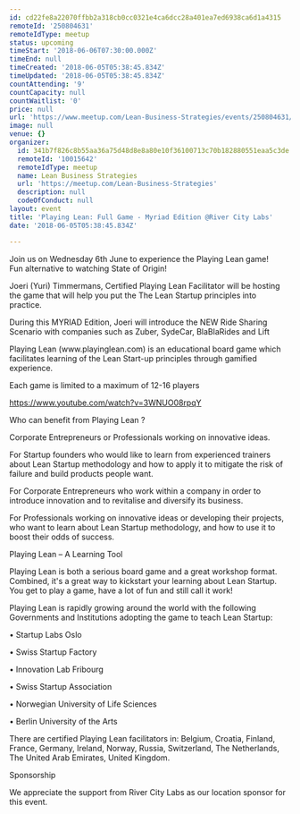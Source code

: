 ```yaml
---
id: cd22fe8a22070ffbb2a318cb0cc0321e4ca6dcc28a401ea7ed6938ca6d1a4315
remoteId: '250804631'
remoteIdType: meetup
status: upcoming
timeStart: '2018-06-06T07:30:00.000Z'
timeEnd: null
timeCreated: '2018-06-05T05:38:45.834Z'
timeUpdated: '2018-06-05T05:38:45.834Z'
countAttending: '9'
countCapacity: null
countWaitlist: '0'
price: null
url: 'https://www.meetup.com/Lean-Business-Strategies/events/250804631/'
image: null
venue: {}
organizer:
  id: 341b7f826c8b55aa36a75d48d8e8a80e10f36100713c70b182880551eaa5c3de
  remoteId: '10015642'
  remoteIdType: meetup
  name: Lean Business Strategies
  url: 'https://meetup.com/Lean-Business-Strategies'
  description: null
  codeOfConduct: null
layout: event
title: 'Playing Lean: Full Game - Myriad Edition @River City Labs'
date: '2018-06-05T05:38:45.834Z'

---
```

<p>Join us on Wednesday 6th June to experience the Playing Lean game!<br/>Fun alternative to watching State of Origin!</p> <p>Joeri (Yuri) Timmermans, Certified Playing Lean Facilitator will be hosting the game that will help you put the The Lean Startup principles into practice.</p> <p>During this MYRIAD Edition, Joeri will introduce the NEW Ride Sharing Scenario with companies such as Zuber, SydeCar, BlaBlaRides and Lift</p> <p>Playing Lean (www.playinglean.com) is an educational board game which facilitates learning of the Lean Start-up principles through gamified experience.</p> <p>Each game is limited to a maximum of 12-16 players</p> <p><a href="https://www.youtube.com/watch?v=3WNUO08rpqY" class="embedded">https://www.youtube.com/watch?v=3WNUO08rpqY</a></p> <p>Who can benefit from Playing Lean ?</p> <p>Corporate Entrepreneurs or Professionals working on innovative ideas.</p> <p>For Startup founders who would like to learn from experienced trainers about Lean Startup methodology and how to apply it to mitigate the risk of failure and build products people want.</p> <p>For Corporate Entrepreneurs who work within a company in order to introduce innovation and to revitalise and diversify its business.</p> <p>For Professionals working on innovative ideas or developing their projects, who want to learn about Lean Startup methodology, and how to use it to boost their odds of success.</p> <p>Playing Lean – A Learning Tool</p> <p>Playing Lean is both a serious board game and a great workshop format. Combined, it's a great way to kickstart your learning about Lean Startup. You get to play a game, have a lot of fun and still call it work!</p> <p>Playing Lean is rapidly growing around the world with the following Governments and Institutions adopting the game to teach Lean Startup:</p> <p>• Startup Labs Oslo</p> <p>• Swiss Startup Factory</p> <p>• Innovation Lab Fribourg</p> <p>• Swiss Startup Association</p> <p>• Norwegian University of Life Sciences</p> <p>• Berlin University of the Arts</p> <p>There are certified Playing Lean facilitators in: Belgium, Croatia, Finland, France, Germany, Ireland, Norway, Russia, Switzerland, The Netherlands, The United Arab Emirates, United Kingdom.</p> <p>Sponsorship</p> <p>We appreciate the support from River City Labs as our location sponsor for this event.</p>

